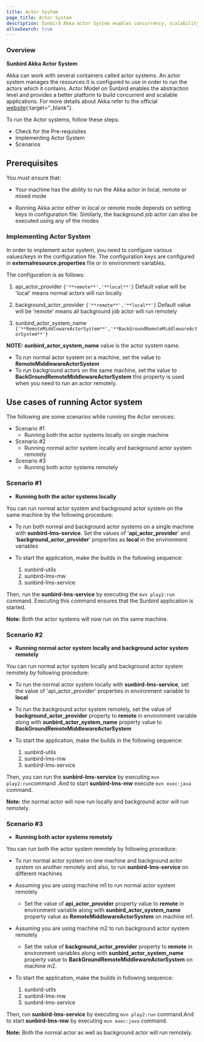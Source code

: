 ```yaml
---
title: Actor System
page_title: Actor System
description: Sunbird Akka Actor System enables concurrency, scalability
allowSearch: true
---
```

### Overview

**Sunbird Akka Actor System**

Akka can work with several containers called actor systems. An actor system manages the resources it is configured to use in order to run the actors which it contains. Actor Model on Sunbird enables the abstraction level and provides a better platform to build concurrent and scalable applications. For more details about Akka refer to the official [website](https://doc.akka.io/docs/akka/current/general/actor-systems.html){:target="_blank"}.

To run the Actor systems, follow these steps:

- Check for the Pre-requisites
- Implementing Actor System
- Scenarios 

## Prerequisites

You must ensure that:

- Your machine has the ability to run the Akka actor in local, remote or mixed mode

- Running Akka actor either in local or remote mode depends on setting keys in configuration file. Similarly, the background job actor can also be executed using any of the modes

### Implementing Actor System

In order to implement actor system, you need to configure various values/keys in the configuration file. The configuration keys are configured in **externalresource.properties** file or in environment variables.

The configuration is as follows:

1. api_actor_provider ```{'**remote**','**local**'}``` Default value will be 'local' means normal actors will run locally

2. background_actor_provider ```{'**remote**','**local**'}``` Default value will be 'remote' means all background job actor will run remotely

3. sunbird_actor_system_name ```{'**RemoteMiddlewareActorSystem**','**BackGroundRemoteMiddlewareActorSystem**'}```

**NOTE:** **sunbird_actor_system_name** value is the actor system name.

   - To run normal actor system on a machine, set the value to **RemoteMiddlewareActorSystem**
   - To run background actors on the same  machine, set the value to **BackGroundRemoteMiddlewareActorSystem** this property is used         when you need to run an actor remotely.

## Use cases of running Actor system

The following are some scenarios while running the Actor services:

- Scenario #1
  - Running both the actor systems locally on single machine
- Scenario #2
  - Running normal actor system locally and background actor system remotely
- Scenario #3
  - Running both actor systems remotely

### Scenario #1

- **Running both the actor systems locally**
 
 You can run normal actor system and background actor system on the same machine by the following procedure:   
    
   - To run both normal and background actor systems on a single machine with **sunbird-lms-service**. Set the values of '**api_actor_provider**' and '**background_actor_provider**' properties as **local** in the environment variables

   - To start the application, make the builds in the following sequence:
   
      1. sunbird-utils
      2. sunbird-lms-mw
      3. sunbird-lms-service

 Then, run the **sunbird-lms-service** by executing the ```mvn play2:run``` command. Executing this command ensures that the Sunbird application is started.
 
 **Note:** Both the actor systems will now run on the same machine.

### Scenario #2

- **Running normal actor system locally and background actor system remotely**

You can run normal actor system locally and background actor system remotely by following procedure:

   - To run the normal actor system locally with **sunbird-lms-service**, set the value of 'api_actor_provider' properties in environment variable to **local**

   - To run the background actor system remotely, set the value of **background_actor_provider** property to **remote** in environment variable along with **sunbird_actor_system_name** property value to **BackGroundRemoteMiddlewareActorSystem**

   - To start the application, make the builds in the following sequence:
  
     1. sunbird-utils
     2. sunbird-lms-mw
     3. sunbird-lms-service

Then, you can run the **sunbird-lms-service** by executing ```mvn play2:run```command .And to start **sunbird-lms-mw** execute ```mvn exec:java``` command.

**Note:** the normal actor will now run locally and background actor will run remotely.

### Scenario #3

- **Running both actor systems remotely**

You can run both the actor system remotely by following procedure:

- To run normal actor system on one machine and background actor system on another remotely and also, to run  **sunbird-lms-service** on different machines

 -  Assuming you are using machine m1 to run normal actor system remotely
 
    -  Set the value of **api_actor_provider** property value to **remote**  in environment variable along with **sunbird_actor_system_name** property value as **RemoteMiddlewareActorSystem** on machine m1.

 - Assuming you are using machine m2 to run background actor system remotely
  
    - Set the value of **background_actor_provider** property to **remote**  in environment variables along with **sunbird_actor_system_name** property value to **BackGroundRemoteMiddlewareActorSystem** on machine m2.

- To start the application, make the builds in following sequence:
      
     1. sunbird-utils 
     2. sunbird-lms-mw
     3. sunbird-lms-service

Then, run  **sunbird-lms-service** by executing ```mvn play2:run``` command.And to start **sunbird-lms-mw** by executing ```mvn exec:java``` command.

**Note:** Both the normal actor as well as background actor will run remotely.
